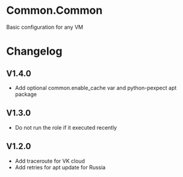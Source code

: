# Common.Common

Basic configuration for any VM

# Changelog

## V1.4.0

- Add optional common.enable_cache var and python-pexpect apt package

## V1.3.0

- Do not run the role if it executed recently

## V1.2.0

- Add traceroute for VK cloud
- Add retries for apt update for Russia